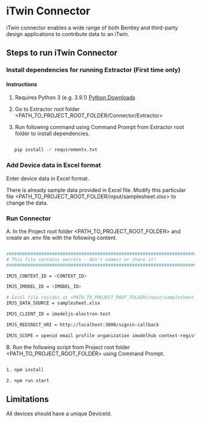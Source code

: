 # iTwin Connector

iTwin connector enables a wide range of both Bentley and third-party design applications to contribute data to an iTwin.

## Steps to run iTwin Connector

### Install dependencies for running Extractor (First time only)

#### Instructions

1. Requires Python 3 (e.g. 3.9.1) [Python Downloads](https://www.python.org/downloads/)

2. Go to Extractor root folder <PATH_TO_PROJECT_ROOT_FOLDER/Connector/Extractor>

3. Run following command using Command Prompt from Extractor root folder to install dependencies.

```sh

   pip install -r requirements.txt

```


### Add Device data in Excel format

Enter device data in Excel format.

There is already sample data provided in Excel file. Modify this particular file <PATH_TO_PROJECT_ROOT_FOLDER/input/samplesheet.xlsx> to change the data.

### Run Connector

A. In the Project root folder <PATH_TO_PROJECT_ROOT_FOLDER> and create an .env file with the following content.

```sh

###############################################################################
# This file contains secrets - don't commit or share it!
###############################################################################

IMJS_CONTEXT_ID = <CONTEXT_ID>

IMJS_IMODEL_ID = <IMODEL_ID>

# Excel file resides at <PATH_TO_PROJECT_ROOT_FOLDER/input/samplesheet.xlsx>
IMJS_DATA_SOURCE = samplesheet.xlsx

IMJS_CLIENT_ID = imodeljs-electron-test

IMJS_REDIRECT_URI = http://localhost:3000/signin-callback

IMJS_SCOPE = openid email profile organization imodelhub context-registry-service:read-only product-settings-service projectwise-share urlps-third-party

```

B. Run the following script from Project root folder <PATH_TO_PROJECT_ROOT_FOLDER> using Command Prompt.

```sh

1. npm install

2. npm run start

```

## Limitations

All devices should have a unique DeviceId.
